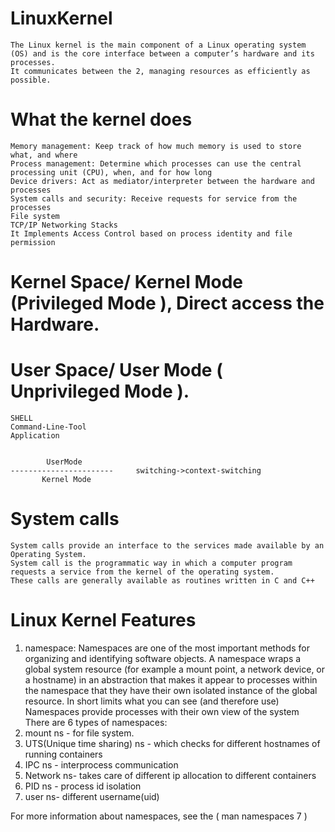 # LinuxKernel
    The Linux kernel is the main component of a Linux operating system (OS) and is the core interface between a computer’s hardware and its processes.
    It communicates between the 2, managing resources as efficiently as possible.

# What the kernel does
    Memory management: Keep track of how much memory is used to store what, and where
    Process management: Determine which processes can use the central processing unit (CPU), when, and for how long
    Device drivers: Act as mediator/interpreter between the hardware and processes
    System calls and security: Receive requests for service from the processes
    File system
    TCP/IP Networking Stacks
    It Implements Access Control based on process identity and file permission
# Kernel Space/ Kernel Mode (Privileged Mode ), Direct access the Hardware.
# User Space/ User Mode ( Unprivileged Mode ).
    SHELL
    Command-Line-Tool
    Application


    	    UserMode
	-----------------------		switching->context-switching
	       Kernel Mode		

# System calls
    System calls provide an interface to the services made available by an Operating System.
    System call is the programmatic way in which a computer program requests a service from the kernel of the operating system.
    These calls are generally available as routines written in C and C++

# Linux Kernel Features
 
1. namespace: Namespaces are one of the most important methods for organizing and identifying software objects.
A namespace wraps a global system resource (for example a mount point, a network device, or a hostname) in an abstraction
that makes it appear to processes within the namespace that they have their own isolated instance of the global resource.
In short  limits what you can see (and therefore use)
Namespaces provide processes with their own view of the system
There are 6 types of namespaces:
1. mount ns - for file system.
2. UTS(Unique time sharing) ns - which checks for different hostnames of running containers
3. IPC ns - interprocess communication
4. Network ns- takes care of different ip allocation to different containers
5. PID ns - process id isolation
6. user ns- different username(uid)
 

For more information about namespaces, see the ( man namespaces 7 )
